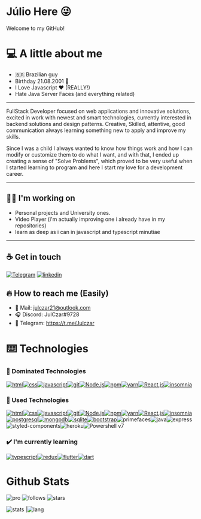 
 
# Júlio Here 😜

Welcome to my GitHub!

# 💻 A little about me
 - 🇧🇷 Brazilian guy 
 - Birthday 21.08.2001 👶
 - I Love Javascript ❤️ (REALLY!)
 - Hate Java Server Faces (and everything related)

---
  FullStack Developer focused on web applications and innovative solutions, excited in work with newest and smart technologies, currently interested in backend solutions and design patterns. Creative, Skilled, attentive, good communication always learning something new to apply and improve my skills.

  Since I was a child I always wanted to know how things work and how I can modify or customize them to do what I want, and with that, I ended up creating a sense of "Solve Problems", which proved to be very useful when I started learning to program and here I start my love for a development career.

---

##  👨‍💻 I'm working on
 - Personal projects and University ones. 
 - Video Player (i'm actually improving one i already have in my repositories)
 - learn as deep as i can in javascript and typescript minutiae

---

## ☕ Get in touch

[![Telegram](https://img.shields.io/badge/-Telegram?logo=telegram&label=telegram&style=for-the-badge)](https://t.me/JulCzar)
[![linkedin](https://img.shields.io/badge/-Linkedin-blue?style=for-the-badge&logo=linkedin&logoColor=white)](https://www.linkedin.com/in/julczar/)

## 🔥 How to reach me (Easily)
 - 📧 Mail: julczar21@outlook.com
 - 🎧 Discord: JulCzar#9728
 - 📱 Telegram: https://t.me/Julczar

# ⌨️ Technologies

### 📁 Dominated Technologies

[![html](https://img.shields.io/badge/-HTML5-red?style=for-the-badge&logo=html&logoColor=white)](https://developer.mozilla.org/en-US/docs/Web/HTML)[![css](https://img.shields.io/badge/-CSS3-darkblue?style=for-the-badge&logo=css3&logoColor=white)](https://developer.mozilla.org/en-US/docs/Web/CSS)[![javascript](https://img.shields.io/badge/-JavaScript-yellow?style=for-the-badge&logo=javascript&logoColor=white)](https://www.javascript.com)[![git](https://img.shields.io/badge/-Git-red?style=for-the-badge&logo=git&logoColor=white)](https://git-scm.com)[![Node.js](https://img.shields.io/badge/Node.js-43853D?style=for-the-badge&logo=node.js&logoColor=white)](https://nodejs.org/en/)[![npm](https://img.shields.io/badge/-NPM-black?style=for-the-badge&logo=npm&logoColor=white)](https://www.npmjs.com)[![yarn](https://img.shields.io/badge/-Yarn-grey?style=for-the-badge&logo=yarn&logoColor=#2C8EBB)](https://yarnpkg.com)[![React.js](https://img.shields.io/badge/React-20232A?style=for-the-badge&logo=react&logoColor=61DAFB)](https://reactjs.org)[![insomnia](https://img.shields.io/badge/-Insomnia-blueviolet?style=for-the-badge&logo=insomnia&logoColor=white)](https://insomnia.rest) 

### 📁 Used Technologies

[![html](https://img.shields.io/badge/-HTML5-red?style=for-the-badge&logo=html&logoColor=white)](https://developer.mozilla.org/en-US/docs/Web/HTML)[![css](https://img.shields.io/badge/-CSS3-darkblue?style=for-the-badge&logo=css3&logoColor=white)](https://developer.mozilla.org/en-US/docs/Web/CSS)[![javascript](https://img.shields.io/badge/-JavaScript-yellow?style=for-the-badge&logo=javascript&logoColor=white)](https://www.javascript.com)[![git](https://img.shields.io/badge/-Git-red?style=for-the-badge&logo=git&logoColor=white)](https://git-scm.com)[![Node.js](https://img.shields.io/badge/Node.js-43853D?style=for-the-badge&logo=node.js&logoColor=white)](https://nodejs.org/en/)[![npm](https://img.shields.io/badge/-NPM-black?style=for-the-badge&logo=npm&logoColor=white)](https://www.npmjs.com)[![yarn](https://img.shields.io/badge/-Yarn-grey?style=for-the-badge&logo=yarn&logoColor=#2C8EBB)](https://yarnpkg.com)[![React.js](https://img.shields.io/badge/React-20232A?style=for-the-badge&logo=react&logoColor=61DAFB)](https://reactjs.org)[![insomnia](https://img.shields.io/badge/-Insomnia-blueviolet?style=for-the-badge&logo=insomnia&logoColor=white)](https://insomnia.rest)[![postgresql](https://img.shields.io/badge/-Postgresql-blue?style=for-the-badge&logo=postgresql&logoColor=white)](https://www.postgresql.org)[![mongodb](https://img.shields.io/badge/-Mongodb-darkgreen?style=for-the-badge&logo=mongodb&logoColor=white)](https://www.mongodb.com)[![sqlite](https://img.shields.io/badge/-Sqlite-darkblue?style=for-the-badge&logo=sqlite&logoColor=white)](https://www.sqlite.org/)[![bootstrap](https://img.shields.io/badge/-Bootstrap-purple?style=for-the-badge&logo=bootstrap&logoColor=white)](https://getbootstrap.com)![primefaces](https://img.shields.io/badge/-primereact-blue?style=for-the-badge&logoColor=white)![java](https://img.shields.io/badge/Java-ED8B00?style=for-the-badge&logo=java&logoColor=white)![express](https://img.shields.io/badge/Express.js-000000?style=for-the-badge&logo=express&logoColor=white)![styled-components](https://img.shields.io/badge/styled--components-DB7093?style=for-the-badge&logo=styled-components&logoColor=white)![heroku](https://img.shields.io/badge/Heroku-430098?style=for-the-badge&logo=heroku&logoColor=white)![Powershell v7](https://img.shields.io/badge/PowerShell-5391FE?style=for-the-badge&logo=PowerShell&logoColor=white)


### ✔️ I'm currently learning

 [![typescript](https://img.shields.io/badge/-TypeScript-blue?style=for-the-badge&logo=typescript&logoColor=white)](https://www.typescriptlang.org)[![redux](https://img.shields.io/badge/-Redux-blueviolet?style=for-the-badge&logo=redux&logoColor=white)](https://redux.js.org)[![flutter](https://img.shields.io/badge/-Flutter-blue?style=for-the-badge&logo=flutter&logoColor=white)](https://flutter.dev)[![dart](https://img.shields.io/badge/-Dart-blue?style=for-the-badge&logo=dart&logoColor=white)](https://dart.dev)


# Github Stats
 ![pro](https://img.shields.io/badge/-PRO-blueviolet?style=for-the-badge&logo=github) ![follows](https://img.shields.io/github/followers/JulCzar?style=for-the-badge) ![stars](https://img.shields.io/github/stars/JulCzar?style=for-the-badge) 

![stats](https://github-readme-stats.vercel.app/api?username=JulCzar&show_icons=true&theme=dark)
|![lang](https://github-readme-stats.vercel.app/api/top-langs/?username=JulCzar&layout=compact&theme=dark)

